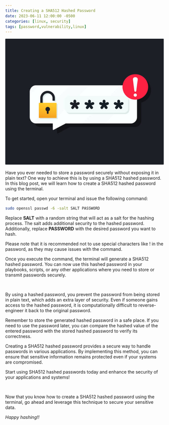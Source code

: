 ```yaml
---
title: Creating a SHA512 Hashed Password
date: 2023-06-11 12:00:00 -0500
categories: [linux, security]
tags: [password,vulnerability,linux]
---
```


<img src="/assets/img/posts/creating_hashed_password/creating_hashed_password.jpg" alt="Creating a SHA512 Hashed Password" style="height:400px; width:600px;" />


Have you ever needed to store a password securely without exposing it in plain text? One way to achieve this is by using a SHA512 hashed password. In this blog post, we will learn how to create a SHA512 hashed password using the terminal.

To get started, open your terminal and issue the following command:

```bash
sudo openssl passwd -6 -salt SALT PASSWORD
```

Replace **SALT** with a random string that will act as a salt for the hashing process. The salt adds additional security to the hashed password. Additionally, replace **PASSWORD** with the desired password you want to hash.

Please note that it is recommended not to use special characters like ! in the password, as they may cause issues with the command.

Once you execute the command, the terminal will generate a SHA512 hashed password. You can now use this hashed password in your playbooks, scripts, or any other applications where you need to store or transmit passwords securely.

<br>

By using a hashed password, you prevent the password from being stored in plain text, which adds an extra layer of security. Even if someone gains access to the hashed password, it is computationally difficult to reverse-engineer it back to the original password.

Remember to store the generated hashed password in a safe place. If you need to use the password later, you can compare the hashed value of the entered password with the stored hashed password to verify its correctness.

Creating a SHA512 hashed password provides a secure way to handle passwords in various applications. By implementing this method, you can ensure that sensitive information remains protected even if your systems are compromised.

Start using SHA512 hashed passwords today and enhance the security of your applications and systems!

<br>

Now that you know how to create a SHA512 hashed password using the terminal, go ahead and leverage this technique to secure your sensitive data.

_Happy hashing!!_

<br>
<br>

